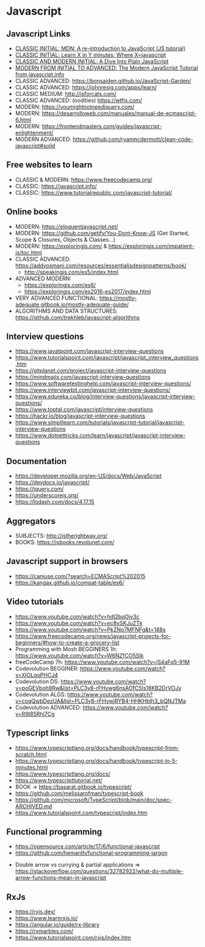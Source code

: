 # Javascript
## Javascript Links 
 - [CLASSIC INITIAL: MDN: A re-introduction to JavaScript (JS tutorial) ](https://developer.mozilla.org/en-US/docs/Web/JavaScript/A_re-introduction_to_JavaScript)
 - [CLASSIC INITIAL: Learn X in Y minutes; Where X=javascript ](https://learnxinyminutes.com/docs/javascript/)
 - [CLASSIC AND MODERN INITIAL: A Dive Into Plain JavaScript ](https://blog.adtile.me/2014/01/16/a-dive-into-plain-javascript/)
 - [MODERN FROM INITIAL TO ADVANCED: The Modern JavaScript Tutorial from javascript.info](https://javascript.info/)
 - CLASSIC ADVANCED: https://bonsaiden.github.io/JavaScript-Garden/
 - CLASSIC ADVANCED: https://johnresig.com/apps/learn/
 - CLASSIC MEDIUM: http://jsforcats.com/
 - CLASSIC ADVANCED: (oodities) https://wtfjs.com/
 - MODERN: https://youmightnotneedjquery.com/
 - MODERN: https://desarrolloweb.com/manuales/manual-de-ecmascript-6.html
 - MODERN: https://frontendmasters.com/guides/javascript-enlightenment/
 - MODERN ADVANCED: https://github.com/ryanmcdermott/clean-code-javascript#solid
## Free websites to learn
 - CLASSIC & MODERN: https://www.freecodecamp.org/
 - CLASSIC: https://javascript.info/
 - CLASSIC: https://www.tutorialrepublic.com/javascript-tutorial/
## Online books
  - MODERN: https://eloquentjavascript.net/
  - MODERN: https://github.com/getify/You-Dont-Know-JS (Get Started, Scope & Closures, Objects & Classes...)
  - MODERN: https://exploringjs.com/ & https://exploringjs.com/impatient-js/toc.html
  - CLASSIC ADVANCED: https://addyosmani.com/resources/essentialjsdesignpatterns/book/
    - http://speakingjs.com/es5/index.html
  - ADVANCED MODERN: 
    - https://exploringjs.com/es6/
    - https://exploringjs.com/es2016-es2017/index.html
  - VERY ADVANCED FUNCTIONAL: https://mostly-adequate.gitbook.io/mostly-adequate-guide/
  - ALGORITHMS AND DATA STRUCTURES: https://github.com/trekhleb/javascript-algorithms
## Interview questions
 - https://www.javatpoint.com/javascript-interview-questions
 - https://www.tutorialspoint.com/javascript/javascript_interview_questions.htm
 - https://gitplanet.com/project/javascript-interview-questions
 - https://mindmajix.com/javascript-interview-questions
 - https://www.softwaretestinghelp.com/javascript-interview-questions/
 - https://www.interviewbit.com/javascript-interview-questions/
 - https://www.edureka.co/blog/interview-questions/javascript-interview-questions/
 - https://www.toptal.com/javascript/interview-questions
 - https://hackr.io/blog/javascript-interview-questions
 - https://www.simplilearn.com/tutorials/javascript-tutorial/javascript-interview-questions
 - https://www.dotnettricks.com/learn/javascript/javascript-interview-questions
## Documentation
  - https://developer.mozilla.org/en-US/docs/Web/JavaScript
  - https://devdocs.io/javascript/
  - https://jquery.com/
  - https://underscorejs.org/
  - https://lodash.com/docs/4.17.15
## Aggregators
  - SUBJECTS: http://jstherightway.org/
  - BOOKS: https://jsbooks.revolunet.com/
## Javascript support in browsers
  - https://caniuse.com/?search=ECMAScript%202015
  - https://kangax.github.io/compat-table/es6/
## Video tutorials  
  - https://www.youtube.com/watch?v=hdI2bqOjy3c
  - https://www.youtube.com/watch?v=ec8vSKJuZTk
  - https://www.youtube.com/watch?v=PkZNo7MFNFg&t=188s
  - https://www.freecodecamp.org/news/javascript-projects-for-beginners/#how-to-create-a-grocery-list
  - Programming with Mosh BEGGINERS 1h: https://www.youtube.com/watch?v=W6NZfCO5SIk
  - freeCodeCamp 7h: https://www.youtube.com/watch?v=jS4aFq5-91M
  - Codevolution BEGGINER: https://www.youtube.com/watch?v=XIOLqoPHCJ4
  - Codevolution DS: https://www.youtube.com/watch?v=poGEVboh9Rw&list=PLC3y8-rFHvwg6nsAOfC5Is18KB2DrVOJy
  - Codevolution ALGS: https://www.youtube.com/watch?v=coqQwbDezUA&list=PLC3y8-rFHvwiRYB4-HHKHblh3_bQNJTMa
  - Codevolution ADVANCED: https://www.youtube.com/watch?v=R9I85RhI7Cg
## Typescript links
  - https://www.typescriptlang.org/docs/handbook/typescript-from-scratch.html
  - https://www.typescriptlang.org/docs/handbook/typescript-in-5-minutes.html
  - https://www.typescriptlang.org/docs/
  - https://www.typescripttutorial.net/
  - BOOK -> https://basarat.gitbook.io/typescript/
  - https://github.com/melissarofman/typescript-book
  - https://github.com/microsoft/TypeScript/blob/main/doc/spec-ARCHIVED.md
  - https://www.tutorialspoint.com/typescript/index.htm
## Functional programming
 - https://opensource.com/article/17/6/functional-javascript
 - https://github.com/hemanth/functional-programming-jargon
 * Double arrow vs currying & partial applications => https://stackoverflow.com/questions/32782922/what-do-multiple-arrow-functions-mean-in-javascript
## RxJs
  - https://rxjs.dev/
  - https://www.learnrxjs.io/
  - https://angular.io/guide/rx-library
  - https://rxmarbles.com/
  - https://www.tutorialspoint.com/rxjs/index.htm

